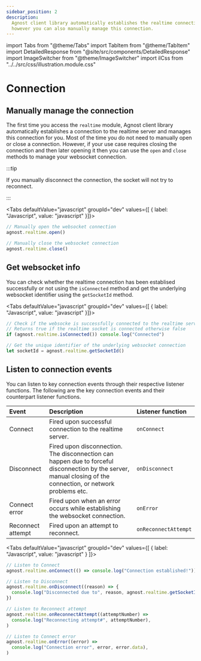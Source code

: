 ```yaml
---
sidebar_position: 2
description:
  Agnost client library automatically establishes the realtime connection,
  however you can also manually manage this connection.
---
```


import Tabs from "@theme/Tabs"
import TabItem from "@theme/TabItem"
import DetailedResponse from "@site/src/components/DetailedResponse"
import ImageSwitcher from "@theme/ImageSwitcher"
import ilCss from "../../src/css/illustration.module.css"

# Connection

## Manually manage the connection

The first time you access the `realtime` module, Agnost client library
automatically establishes a connection to the realtime server and manages this
connection for you. Most of the time you do not need to manually open or close a
connection. However, if your use case requires closing the connection and then
later opening it then you can use the `open` and `close` methods to manage your
websocket connection.

:::tip

If you manually disconnect the connection, the socket will not try to reconnect.

:::

<Tabs defaultValue="javascript" groupId="dev" values={[ { label: "Javascript", value: "javascript" }]}>


<TabItem value="javascript">


```jsx
// Manually open the websocket connection
agnost.realtime.open()

// Manually close the websocket connection
agnost.realtime.close()
```

</TabItem>


</Tabs>


## Get websocket info

You can check whether the realtime connection has been establised successfully
or not using the `isConnected` method and get the underlying websocket
identifier using the `getSocketId` method.

<Tabs defaultValue="javascript" groupId="dev" values={[ { label: "Javascript", value: "javascript" }]}>


<TabItem value="javascript">


```jsx
// Check if the websocke is successfully connected to the realtime server.
// Returns true if the realtime socket is connected otherwise false
if (agnost.realtime.isConnected()) console.log("Connected")

// Get the unique identifier of the underlying websocket connection
let socketId = agnost.realtime.getSocketId()
```

</TabItem>


</Tabs>


## Listen to connection events

You can listen to key connection events through their respective listener
functions. The following are the key connection events and their counterpart
listener functions.

| Event             | Description                                                                                                                                                    | Listener function    |
| :---------------- | :------------------------------------------------------------------------------------------------------------------------------------------------------------- | :------------------- |
| Connect           | Fired upon successful connection to the realtime server.                                                                                                       | `onConnect`          |
| Disconnect        | Fired upon disconnection. The disconnection can happen due to forceful disconnection by the server, manual closing of the connection, or network problems etc. | `onDisconnect`       |
| Connect error     | Fired upon when an error occurs while establishing the websocket connection.                                                                                   | `onError`            |
| Reconnect attempt | Fired upon an attempt to reconnect.                                                                                                                            | `onReconnectAttempt` |

<Tabs defaultValue="javascript" groupId="dev" values={[ { label: "Javascript", value: "javascript" } ]}>


<TabItem value="javascript">


```jsx
// Listen to Connect
agnost.realtime.onConnect(() => console.log("Connection established!"))

// Listen to Disconnect
agnost.realtime.onDisconnect((reason) => {
  console.log("Disconnected due to", reason, agnost.realtime.getSocketId())
})

// Listen to Reconnect attempt
agnost.realtime.onReconnectAttempt((attemptNumber) =>
  console.log("Reconnecting attempt#", attemptNumber),
)

// Listen to Connect error
agnost.realtime.onError((error) =>
  console.log("Connection error", error, error.data),
)
```

</TabItem>


</Tabs>
